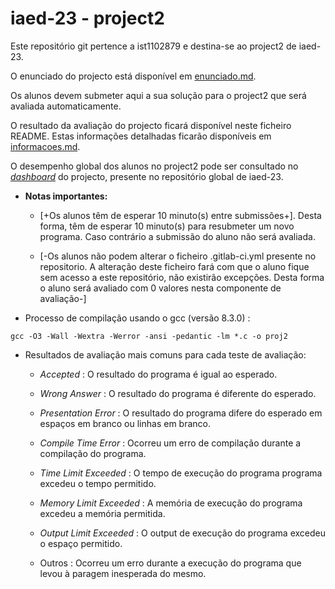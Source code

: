# iaed-23 - project2 


Este repositório git pertence a ist1102879 e destina-se ao project2 de iaed-23.


O enunciado do projecto está disponível em [enunciado.md](enunciado.md).


Os alunos devem submeter aqui a sua solução para o project2 que será avaliada automaticamente.


O resultado da avaliação do projecto ficará disponível neste ficheiro README. Estas informações detalhadas ficarão disponíveis em [informacoes.md](informacoes.md).


O desempenho global dos alunos no project2 pode ser consultado no [_dashboard_](https://gitlab.rnl.tecnico.ulisboa.pt/iaed-23/iaed-23/-/tree/master/dashboard/projects/project2.md) do projecto, presente no repositório global de iaed-23.


- **Notas importantes:**


  - [+Os alunos têm de esperar 10 minuto(s) entre submissões+]. Desta forma, têm de esperar 10 minuto(s) para resubmeter um novo programa. Caso contrário a submissão do aluno não será avaliada.


  - [-Os alunos não podem alterar o ficheiro .gitlab-ci.yml presente no repositorio. A alteração deste ficheiro fará com que o aluno fique sem acesso a este repositório, não existirão excepções. Desta forma o aluno será avaliado com 0 valores nesta componente de avaliação-]



- Processo de compilação usando o gcc (versão 8.3.0) :


```
gcc -O3 -Wall -Wextra -Werror -ansi -pedantic -lm *.c -o proj2 
```




- Resultados de avaliação mais comuns para cada teste de avaliação:


  - _Accepted_ : O resultado do programa é igual ao esperado.


  - _Wrong Answer_ : O resultado do programa é diferente do esperado.


  - _Presentation Error_ : O resultado do programa difere do esperado em espaços em branco ou linhas em branco.


  - _Compile Time Error_ : Ocorreu um erro de compilação durante a compilação do programa.


  - _Time Limit Exceeded_ : O tempo de execução do programa programa excedeu o tempo permitido.


  - _Memory Limit Exceeded_ : A memória de execução do programa excedeu a memória permitida.


  - _Output Limit Exceeded_ : O output de execução do programa excedeu o espaço permitido.


  - Outros : Ocorreu um erro durante a execução do programa que levou à paragem inesperada do mesmo.


